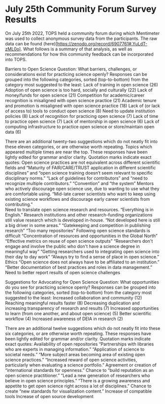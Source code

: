 # July 25th Community Forum Survey Results
On July 25th 2022, TOPS held a community forum during which Mentimeter was used to collect anonymous survey data from the participants. The raw data can be found (here)[https://zenodo.org/record/6907761#.YuLdT-zML0o]. What follows is a summary of that analysis, as well as recommendations for how this community feedback can be incorporated into TOPS.

Barriers to Open Science
Question: What barriers, challenges, or considerations exist for practicing science openly? 
Responses can be grouped into the following categories, sorted (top-to-bottom) from the category most suggested to the least:
Lack of training in open science (26)
Adoption of open science is too hard, socially and culturally (22)
Lack of money/funds for open science (21)
Competition for academic/career recognition is misaligned with open science practice (21)
Academic tenure and promotion is misaligned with open science practice (18)
Lack of (or lack of access to) tools to conduct open science (8)
Need to update institution policies (8)
Lack of recognition for practicing open science (7)
Lack of time to practice open science (7)
Lack of mentorship in open science (6)
Lack of computing infrastructure to practice open science or store/maintain open data (6)

There are an additional twenty-two suggestions which do not neatly fit into these eleven categories, or are otherwise worth repeating. Topics which appeared multiple times are near the top. These responses have been lightly edited for grammar and/or clarity. Quotation marks indicate exact quotes:
Open science practices are not equivalent across different scientific fields and “Maturity of FAIR/CARE/TRUST application in different scientific disciplines” and “open science training doesn’t seem relevant to specific disciplinary norms.” 
“Lack of guidelines for contributors” and “need to recognize multiple contributors.” 
“Convention” and “the system”
Mentors who actively discourage open science use, due to wanting to use what they are comfortable using. “Mid-late career scientists who want to keep using existing science workflows and discourage early career scientists from contributing.”  
Need to translate open science research and resources. “Everything is in English.” 
Research institutions and other research-funding organizations still value research which is developed in-house. “Not developed here is still a big driver in some areas.”
“Gatekeeping and competition in publishing research”
“Too many repositories”
Following open science standards is difficult 
“Concentration of resources and opportunities in the Global North”
“Effective metrics on reuse of open science outputs”
“Researchers don't engage and involve the public who don't have a science degree in meaningful way”
“Getting researchers used to integrating open science into their day to day work”
“Always try to find a sense of place in open science.” 
Ethics
“Open science does not always have to be affiliated to an institution.”
“Better documentation of best practices and roles in data management.” 
Need to better report results of open science challenges

Suggestions for Advocating for Open Science
Question: What opportunities do you see for practicing science openly? 
Responses can be grouped into the following categories, sorted (top-to-bottom) from the category most suggested to the least:
Increased collaboration and community (12)
Reaching meaningful results faster (8)
Decreasing duplication and increasing transparency of research and results (7)
Increased opportunities to learn (from one another, and about open science) (5)
Better scientific workflow (4)
Increased awareness of DEIA in research (2)

There are an additional twelve suggestions which do not neatly fit into these six categories, or are otherwise worth repeating. These responses have been lightly edited for grammar and/or clarity. Quotation marks indicate exact quotes:
Availability of open repositories
“Partnerships with libraries who are experts in managing information.”
“Application of science to societal needs.”
“More subject areas becoming area of existing open science practices.”
“Increased reward of open science activities, particularly when evaluating a science portfolio.”
Agreement or creation of “international standards for openness.”
Chance to “build reputation as an open science practitioner.”
“Lead a new generation of researchers who believe in open science principles.”
“There is a growing awareness and appetite to get open science right across a lot of disciplines.”
Chance to create “new standards for visualization content.”
Increase of compatible tools
Increase of open source development
